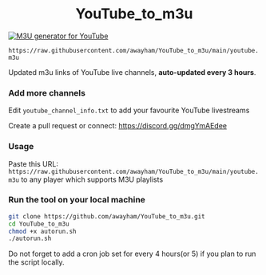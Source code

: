 
<h1 align="center"> YouTube_to_m3u </h1>

[![M3U generator for YouTube](https://github.com/awayham/YouTube_to_m3u/actions/workflows/m3u_Generator.yml/badge.svg)](https://github.com/awayham/YouTube_to_m3u/actions/workflows/m3u_Generator.yml)

`https://raw.githubusercontent.com/awayham/YouTube_to_m3u/main/youtube.m3u`

Updated m3u links of YouTube live channels, **auto-updated every 3 hours**.


### Add more channels
Edit `youtube_channel_info.txt` to add your favourite YouTube livestreams

Create a pull request or connect: https://discord.gg/dmgYmAEdee

### Usage
Paste this URL: `https://raw.githubusercontent.com/awayham/YouTube_to_m3u/main/youtube.m3u` to any player which supports M3U playlists

### Run the tool on your local machine
``` bash
git clone https://github.com/awayham/YouTube_to_m3u.git
cd YouTube_to_m3u
chmod +x autorun.sh
./autorun.sh
```

Do not forget to add a cron job set for every 4 hours(or 5) if you plan to run the script locally.
